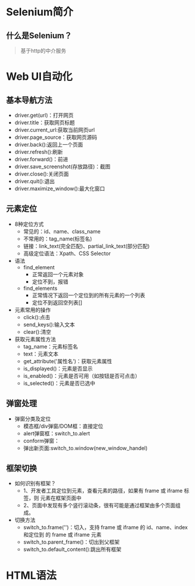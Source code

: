 # Selenium简介
## 什么是Selenium？
>基于http的中介服务
# Web UI自动化
## 基本导航方法
- driver.get(url)：打开网页
- driver.title：获取网页标题
- driver.current_url:获取当前网页url
- driver.page_source：获取网页源码
- driver.back():返回上一个页面
- driver.refresh():刷新
- driver.forward()：前进
- driver.save_screenshot(存放路径)：截图
- driver.close():关闭页面
- driver.quit():退出
- driver.maximize_window():最大化窗口
## 元素定位
- 8种定位方式
    - 常见的：id、name、class_name
    - 不常用的：tag_name(标签名)
    - 链接：link_text(完全匹配)、partial_link_text(部分匹配)
    - 高级定位语法：Xpath、CSS Selector
- 语法
    - find_element
        - 正常返回一个元素对象
        - 定位不到，报错
    - find_elements
        - 正常情况下返回一个定位到的所有元素的一个列表
        - 定位不到返回空列表[]
- 元素常用的操作
    - click():点击
    - send_keys():输入文本
    - clear():清空
- 获取元素属性方法
    - tag_name：元素标签名
    - text：元素文本
    - get_attribute('属性名')：获取元素属性
    - is_displayed()：元素是否显示
    - is_enabled()：元素是否可用（如按钮是否可点击）
    - is_selected()：元素是否已选中
    
## 弹窗处理
- 弹窗分类及定位
    - 模态框/div弹窗/DOM框：直接定位
    - alert弹窗框：switch_to.alert
    - conform弹窗：
    - 弹出新页面:switch_to.window(new_window_handel)


## 框架切换
- 如何识别有框架？
    - 1、开发者工具定位到元素，查看元素的路径，如果有 frame 或 iframe 标签，则
元素在框架页面中
    - 2、页面中发现有多个竖行滚动条，很有可能是通过框架由多个页面组成。
- 切换方法
    - switch_to.frame('')：切入，支持 frame 或 iframe 的 id、name、index和定位到
的 frame 或 iframe 元素
    - switch_to.parent_frame()：切出到父框架
    - switch_to.default_content():跳出所有框架
# HTML语法


 